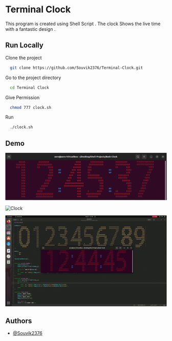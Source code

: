 # Terminal Clock

This program is created using Shell Script . The clock Shows the live time with a fantastic design .


## Run Locally

Clone the project

```bash
  git clone https://github.com/Souvik2376/Terminal-Clock.git
```

Go to the project directory

```bash
  cd Terminal Clock
```

Give Permission

```bash
  chmod 777 clock.sh
```

Run

```bash
  ./clock.sh
```
## Demo

![Still Image](Assests/Terminal%20Clock.png)

![Clock](Assests/Only%20Clock.gif)

![Full Screen](Assests/Terminal%20Clock%20Full%20Screen.gif)

## Authors

- [@Souvik2376](https://github.com/Souvik2376)
